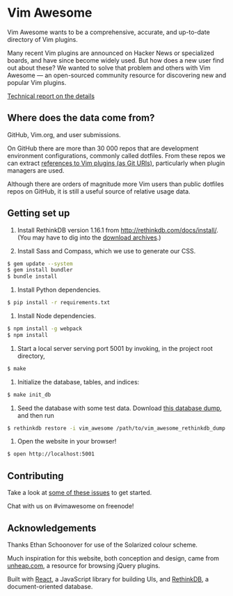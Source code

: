 # Vim Awesome

Vim Awesome wants to be a comprehensive, accurate, and up-to-date directory of
Vim plugins.

Many recent Vim plugins are announced on Hacker News or specialized boards, and
have since become widely used. But how does a new user find out about these? We
wanted to solve that problem and others with Vim Awesome — an open-sourced
community resource for discovering new and popular Vim plugins.

[Technical report on the details](https://www.dropbox.com/s/24owxihtek7vau9/report.pdf?dl=0)

## Where does the data come from?

GitHub, Vim.org, and user submissions.

On GitHub there are more than 30 000 repos that are development environment
configurations, commonly called dotfiles. From these repos we can extract
[references to Vim plugins (as Git URIs)](https://github.com/divad12/dotfiles/blob/master/.vimrc#L23),
particularly when plugin managers are used.

Although there are orders of magnitude more Vim users than public dotfiles
repos on GitHub, it is still a useful source of relative usage data.

## Getting set up

<!-- TODO(david): Don't hardcode version here. -->
1. Install RethinkDB version 1.16.1 from http://rethinkdb.com/docs/install/.
  (You may have to dig into the
  [download archives](http://download.rethinkdb.com/).)

1. Install Sass and Compass, which we use to generate our CSS.

  ```sh
  $ gem update --system
  $ gem install bundler
  $ bundle install
  ```

1. Install Python dependencies.

  ```sh
  $ pip install -r requirements.txt
  ```

1. Install Node dependencies.

  ```sh
  $ npm install -g webpack
  $ npm install
  ```

1. Start a local server serving port 5001 by invoking, in the project root
   directory,

  ```sh
  $ make
  ```

1. Initialize the database, tables, and indices:

  ```sh
  $ make init_db
  ```

1. Seed the database with some test data. Download [this database dump](https://dl.dropboxusercontent.com/u/18795947/rethinkdb_dump_2015-12-15.tar.gz), and then run

  ```sh
  $ rethinkdb restore -i vim_awesome /path/to/vim_awesome_rethinkdb_dump.tar.gz
  ```

1. Open the website in your browser!

  ```sh
  $ open http://localhost:5001
  ```

## Contributing

Take a look at [some of these issues](https://github.com/divad12/vim-awesome/issues?labels=easyfix&state=open) to get started.

Chat with us on #vimawesome on freenode!

## Acknowledgements

Thanks Ethan Schoonover for use of the Solarized colour scheme.

Much inspiration for this website, both conception and design, came from
[unheap.com](http://unheap.com), a resource for browsing jQuery plugins.

Built with [React](http://facebook.github.io/react/), a JavaScript library for
building UIs, and [RethinkDB](http://rethinkdb.com/), a document-oriented
database.
